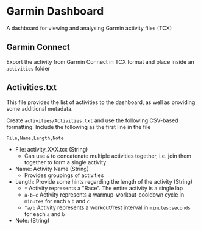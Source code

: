 # Garmin Dashboard

A dashboard for viewing and analysing Garmin activity files (TCX)



## Garmin Connect

Export the activity from Garmin Connect in TCX format and place inside an `activities` folder

## Activities.txt

This file provides the list of activities to the dashboard, as well as providing some additional metadata.

Create `activities/Activities.txt` and use the following CSV-based formatting. Include the following as the first line in the file

`File,Name,Length,Note`

* File: activity_XXX.tcx (String)
  * Can use `&` to concatenate multiple activities together, i.e. join them together to form a single activity
* Name: Activity Name (String)
  * Provides groupings of activities 
* Length: Provide some hints regarding the length of the activity (String)
  * `*` Activity represents a "Race". The entire activity is a single lap
  * `a-b-c` Activity represents a warmup-workout-cooldown cycle in `minutes` for each `a` `b` and `c`
  * `^a/b` Activity represents a workout/rest interval in `minutes:seconds` for each `a` and `b`
* Note: (String)
